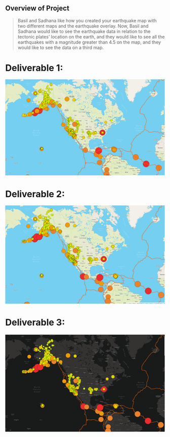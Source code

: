 ## Overview of Project
> Basil and Sadhana like how you created your earthquake map with two different maps and the earthquake overlay. Now, Basil and Sadhana would like to see the earthquake data in relation to the tectonic plates’ location on the earth, and they would like to see all the earthquakes with a magnitude greater than 4.5 on the map, and they would like to see the data on a third map.

# Deliverable 1:  

![Deliverable 1](https://github.com/Anuradha0/Earthquake_Tectonic-Plates/blob/main/Images/D1.png)

# Deliverable 2:

![Deliverable 2](https://github.com/Anuradha0/Earthquake_Tectonic-Plates/blob/main/Images/D2.png)

# Deliverable 3:  

![Deliverable 3](https://github.com/Anuradha0/Earthquake_Tectonic-Plates/blob/main/Images/D3.png)
